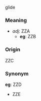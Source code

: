 glide
### Meaning
+ _adj_: ZZA
    + __eg__: ZZB

### Origin

ZZC

### Synonym

__eg__: ZZD

+ ZZE


